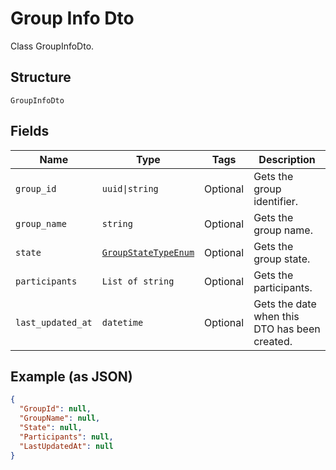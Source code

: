
# Group Info Dto

Class GroupInfoDto.

## Structure

`GroupInfoDto`

## Fields

| Name | Type | Tags | Description |
|  --- | --- | --- | --- |
| `group_id` | `uuid\|string` | Optional | Gets the group identifier. |
| `group_name` | `string` | Optional | Gets the group name. |
| `state` | [`GroupStateTypeEnum`](../../doc/models/group-state-type-enum.md) | Optional | Gets the group state. |
| `participants` | `List of string` | Optional | Gets the participants. |
| `last_updated_at` | `datetime` | Optional | Gets the date when this DTO has been created. |

## Example (as JSON)

```json
{
  "GroupId": null,
  "GroupName": null,
  "State": null,
  "Participants": null,
  "LastUpdatedAt": null
}
```

